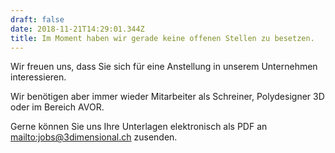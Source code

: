 ```yaml
---
draft: false
date: 2018-11-21T14:29:01.344Z
title: Im Moment haben wir gerade keine offenen Stellen zu besetzen.
---
```

Wir freuen uns, dass Sie sich für eine Anstellung in unserem Unternehmen interessieren. 

Wir benötigen aber immer wieder Mitarbeiter als Schreiner, Polydesigner 3D oder im Bereich AVOR.

Gerne können Sie uns Ihre Unterlagen elektronisch als PDF an <mailto:jobs@3dimensional.ch> zusenden.
